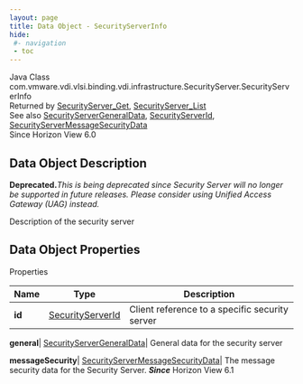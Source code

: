```yaml
---
layout: page
title: Data Object - SecurityServerInfo
hide:
 #- navigation
 - toc
---
```






Java Class
    com.vmware.vdi.vlsi.binding.vdi.infrastructure.SecurityServer.SecurityServerInfo  
Returned by
     [SecurityServer_Get](vdi.infrastructure.SecurityServer.md#get), [SecurityServer_List](vdi.infrastructure.SecurityServer.md#list)  
See also
     [SecurityServerGeneralData](vdi.infrastructure.SecurityServer.GeneralData.md), [SecurityServerId](vdi.entity.SecurityServerId.md), [SecurityServerMessageSecurityData](vdi.infrastructure.SecurityServer.MessageSecurityData.md)  
Since 
    Horizon View 6.0

## Data Object Description 

**Deprecated.**_This is being deprecated since Security Server will no longer be supported in future releases. Please consider using Unified Access Gateway (UAG) instead._

Description of the security server 

## Data Object Properties

Properties

Name |  Type |  Description   
---|---|---  
**id**| [SecurityServerId](vdi.entity.SecurityServerId.md)|  Client reference to a specific security server   
  
**general**| [SecurityServerGeneralData](vdi.infrastructure.SecurityServer.GeneralData.md)|  General data for the security server   
  
**messageSecurity**| [SecurityServerMessageSecurityData](vdi.infrastructure.SecurityServer.MessageSecurityData.md)|  The message security data for the Security Server.  **_Since_** Horizon View 6.1  
  
  

  

